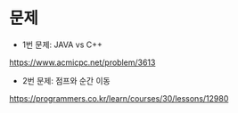 # 문제

- 1번 문제: JAVA vs C++

https://www.acmicpc.net/problem/3613

- 2번 문제: 점프와 순간 이동

https://programmers.co.kr/learn/courses/30/lessons/12980
